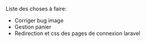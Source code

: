 Liste des choses à faire:
- Corriger bug image
- Gestion panier
- Redirection et css des pages de connexion laravel